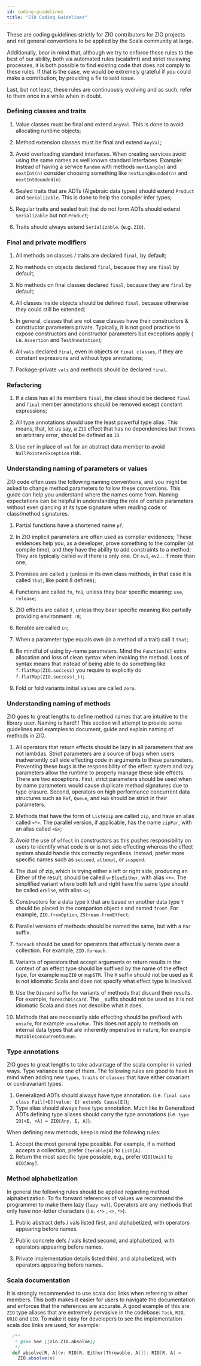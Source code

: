 ```yaml
---
id: coding-guidelines
title: "ZIO Coding Guidelines"
---
```


These are coding guidelines strictly for ZIO contributors for ZIO projects and
not general conventions to be applied by the Scala community at large.

Additionally, bear in mind that, although we try to enforce these rules to the
best of our ability, both via automated rules (scalafmt) and strict reviewing
processes, it is both possible to find existing code that does not comply to
these rules. If that is the case, we would be extremely grateful if you could
make a contribution, by providing a fix to said issue.

Last, but not least, these rules are continuously evolving and as such,
refer to them once in a while when in doubt.

### Defining classes and traits

1. Value classes must be final and extend `AnyVal`.
   This is done to avoid allocating runtime objects;

2. Method extension classes must be final and extend `AnyVal`;

3. Avoid overloading standard interfaces. When creating services avoid using the same names as well known standard
   interfaces.
   Example: Instead of having a service `Random` with methods `nextLong(n)` and `nextInt(n)` consider choosing something
   like
   `nextLongBounded(n)` and `nextIntBounded(n)`.

4. Sealed traits that are ADTs (Algebraic data types) should extend `Product` and `Serializable`.
   This is done to help the compiler infer types;

5. Regular traits and sealed trait that do not form ADTs should extend `Serializable` but not `Product`;

6. Traits should always extend `Serializable`. (e.g. `ZIO`).

### Final and private modifiers

1. All methods on classes / traits are declared `final`, by default;

2. No methods on objects declared `final`, because they are `final` by default;

3. No methods on final classes declared `final`, because they are `final` by default;

4. All classes inside objects should be defined `final`, because otherwise they could still be extended;

5. In general, classes that are not case classes have their constructors & constructor parameters private.
   Typically, it is not good practice to expose constructors and constructor parameters but exceptions apply (
   i.e. `Assertion` and `TestAnnotation`);

6. All `vals` declared `final`, even in objects or `final classes`, if they are constant expressions and without type
   annotations;

7. Package-private `vals` and methods should be declared `final`.

### Refactoring

1. If a class has all its members `final`, the class should be declared `final` and `final` member annotations should be
   removed except constant expressions;

2. All type annotations should use the least powerful type alias. This means, that, let us say, a `ZIO` effect that has
   no dependencies but throws an arbitrary error, should be defined as `IO`.
3. Use `def` in place of `val` for an abstract data member to avoid `NullPointerException` risk.

### Understanding naming of parameters or values

ZIO code often uses the following naming conventions, and you might be asked to change method parameters to follow these
conventions. This guide can help you understand where the names come from.
Naming expectations can be helpful in understanding the role of certain parameters without even glancing at its type
signature when reading code or class/method signatures.

1. Partial functions have a shortened name `pf`;

2. In ZIO implicit parameters are often used as compiler evidences;
   These evidences help you, as a developer, prove something to the compiler (at compile time), and they have the
   ability to add constraints to a method;
   They are typically called `ev` if there is only one. Or `ev1`, `ev2`... if more than one;
3. Promises are called `p` (unless in its own class methods, in that case it is called `that`, like point 8 defines);

4. Functions are called `fn`, `fn1`, unless they bear specific meaning: `use`, `release`;

5. ZIO effects are called `f`, unless they bear specific meaning like partially providing environment: `r0`;

6. Iterable are called `in`;

7. When a parameter type equals own (in a method of a trait) call it `that`;

8. Be mindful of using by-name parameters. Mind the `Function[0]` extra allocation and loss of clean syntax when
   invoking the method.
   Loss of syntax means that instead of being able to do something like `f.flatMap(ZIO.success)` you require to
   explicitly do `f.flatMap(ZIO.success(_))`;
9. Fold or fold variants initial values are called `zero`.

### Understanding naming of methods

ZIO goes to great lengths to define method names that are intuitive to the library user. Naming is hard!!!
This section will attempt to provide some guidelines and examples to document, guide and explain naming of methods in
ZIO.

1. All operators that return effects should be lazy in all parameters that are not lambdas. Strict parameters are a
   source of bugs when users inadvertently call side effecting code
   in arguments to these parameters. Preventing these bugs is the responsibility of the effect system and lazy
   parameters allow the runtime to properly manage these side effects.
   There are two exceptions. First, strict parameters should be used when by name parameters would cause duplicate
   method signatures due to type erasure. Second, operators on high
   performance concurrent data structures such as `Ref`, `Queue`, and `Hub` should be strict in their parameters.

2. Methods that have the form of `List#zip` are called `zip`, and have an alias called `<*>`. The parallel version, if
   applicable, has the name `zipPar`, with an alias called `<&>`;

3. Avoid the use of `effect` in constructors as this pushes responsibility on users to identify what code is or is not
   side effecting whereas the effect system should handle this
   correctly regardless. Instead, prefer more specific names such as `succeed`, `attempt`, or `suspend`.

4. The dual of zip, which is trying either a left or right side, producing an Either of the result, should be
   called `orElseEither`, with alias `<+>`.
   The simplified variant where both left and right have the same type should be called `orElse`, with alias `<>`;
5. Constructors for a data type `X` that are based on another data type `Y` should be placed in the companion object `X`
   and named `fromY`.
   For example, `ZIO.fromOption`, `ZStream.fromEffect`;
6. Parallel versions of methods should be named the same, but with a `Par` suffix.

7. `foreach` should be used for operators that effectually iterate over a collection. For example, `ZIO.foreach`.

8. Variants of operators that accept arguments or return results in the context of an effect type should be suffixed by
   the name of the effect type, for example `mapZIO` or
   `mapSTM`. The `M` suffix should not be used as it is not idiomatic Scala and does not specify what effect type is
   involved.

9. Use the `Discard` suffix for variants of methods that discard their results. For example, `foreachDiscard`. The `_`
   suffix should not be used as it is not idiomatic Scala and
   does not describe what it does.

10. Methods that are necessarily side effecting should be prefixed with `unsafe`, for example `unsafeRun`. This does not
    apply to methods on internal data types that are inherently imperative in nature, for
    example `MutableConcurrentQueue`.

### Type annotations

ZIO goes to great lengths to take advantage of the scala compiler in varied ways. Type variance is one of them.
The following rules are good to have in mind when adding new `types`, `traits` or `classes` that have either covariant
or contravariant types.

1. Generalized ADTs should always have type annotation. (i.e. `final case class Fail[+E](value: E) extends Cause[E]`);
2. Type alias should always have type annotation. Much like in Generalized ADTs defining type aliases should carry the
   type annotations
   (i.e. `type IO[+E, +A] = ZIO[Any, E, A]`).

When defining new methods, keep in mind the following rules:

1. Accept the most general type possible. For example, if a method accepts a collection, prefer `Iterable[A]`
   to `List[A]`.
2. Return the most specific type possible, e.g., prefer `UIO[Unit]` to `UIO[Any]`.

### Method alphabetization

In general the following rules should be applied regarding method alphabetization.
To fix forward references of values we recommend the programmer to make them lazy (`lazy val`).
Operators are any methods that only have non-letter characters (i.e. `<*>` , `<>`, `*>`).

1. Public abstract defs / vals listed first, and alphabetized, with operators appearing before names.

2. Public concrete defs / vals listed second, and alphabetized, with operators appearing before names.

3. Private implementation details listed third, and alphabetized, with operators appearing before names.

### Scala documentation

It is strongly recommended to use scala doc links when referring to other members.
This both makes it easier for users to navigate the documentation and enforces that the references are accurate.
A good example of this are `ZIO` type aliases that are extremely pervasive in the codebase: `Task`, `RIO`, `URIO`
and `UIO`.
To make it easy for developers to see the implementation scala doc links are used, for example:

```scala
  /**
   * @see See [[zio.ZIO.absolve]]
   */
  def absolve[R, A](v: RIO[R, Either[Throwable, A]]): RIO[R, A] =
    ZIO.absolve(v)
```
